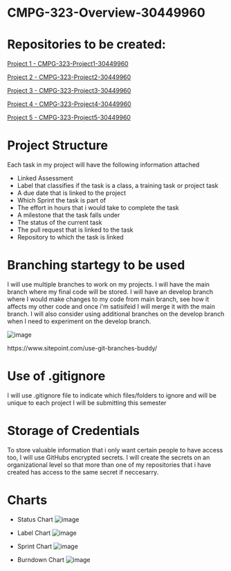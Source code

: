 # CMPG-323-Overview-30449960

# Repositories to be created:
<p><a href="https://github.com/Array237/CMPG-323-Overview-30449960">Project 1 - CMPG-323-Project1-30449960</a></p>
<p><a href="https://github.com/Array237/CMPG-323-Project2-30449960">Project 2 - CMPG-323-Project2-30449960</a></p>
<p><a href="https://github.com/Array237/CMPG-323-Project3-30449960">Project 3 - CMPG-323-Project3-30449960</a></p>
<p><a href="https://github.com/Array237/CMPG-323-Project4-30449960">Project 4 - CMPG-323-Project4-30449960</a></p>
<p><a href="https://github.com/Array237/CMPG-323-Project5-30449960">Project 5 - CMPG-323-Project5-30449960</a></p>

# Project Structure
Each task in my project will have the following information attached

* Linked Assessment 
* Label that classifies if the task is a class, a training task or project task
* A due date that is linked to the project
* Which Sprint the task is part of
* The effort in hours that i would take to complete the task
* A milestone that the task falls under
* The status of the current task
* The pull request that is linked to the task
* Repository to which the task is linked


# Branching startegy to be used
I will use multiple branches to work on my projects. I will have the main branch where my final code will be stored. I will have an develop branch where I would make changes to my code from main branch, see how it affects my other code and once i'm satisifeid I will merge it with the main branch. I will also consider using additional branches on the develop branch when I need to experiment on the develop branch.

![image](https://user-images.githubusercontent.com/88539269/184690904-a5d52daa-2113-49a3-88d3-280b07f4e15d.png)
<p>https://www.sitepoint.com/use-git-branches-buddy/</p>

# Use of .gitignore
<p>I will use .gitignore file to indicate which files/folders to ignore and will be unique to each project I will be submitting this semester</p>

# Storage of Credentials
To store valuable information that i only want certain people to have access too, I will use GitHubs encrypted secrets. I will create the secrets on an organizational level so that more than one of my repositories that i have created has access to the same secret if neccesarry.

# Charts
* Status Chart
![image](https://user-images.githubusercontent.com/88539269/187928580-4925c61b-b338-401e-befa-c6cdfea266de.png)

* Label Chart
![image](https://user-images.githubusercontent.com/88539269/187928956-9f672948-141f-4d44-94f3-2ac9fb6ea16d.png)

* Sprint Chart
![image](https://user-images.githubusercontent.com/88539269/187929128-cac76163-9369-464d-a62d-b7f02d264b6d.png)

* Burndown Chart
![image](https://user-images.githubusercontent.com/88539269/187929287-9aa67806-422b-4461-aaaf-f2c3dfd55ac3.png)

